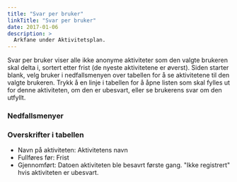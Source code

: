 ```yaml
---
title: "Svar per bruker"
linkTitle: "Svar per bruker"
date: 2017-01-06
description: >
  Arkfane under Aktivitetsplan.
---
```

Svar per bruker viser alle ikke anonyme aktiviteter som den valgte brukeren skal delta i, sortert etter frist (de nyeste aktivitetene er øverst). Siden starter blank, velg bruker i nedfallsmenyen over tabellen for å se aktivitetene til den valgte brukeren. Trykk å en linje i tabellen for å åpne listen som skal fylles ut for denne aktiviteten, om den er ubesvart, eller se brukerens svar om den utfyllt.

### Nedfallsmenyer

### Overskrifter i tabellen

- Navn på aktiviteten: Aktivitetens navn
- Fullføres før: Frist
- Gjennomført: Datoen aktiviteten ble besavrt første gang. "Ikke registrert" hvis aktiviteten er ubesvart.
